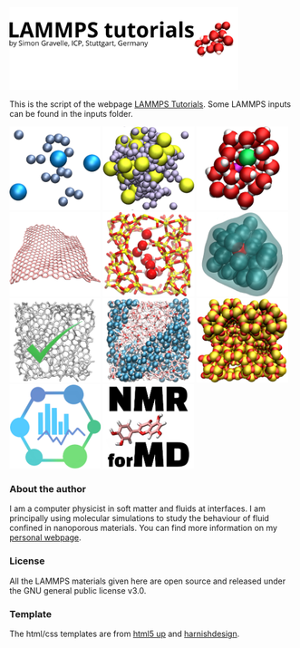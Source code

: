 <a href="https://lammpstutorials.github.io">
<img src="docs/figures/welcome.png" width="80%" /></a>

This is the script of the webpage [LAMMPS Tutorials](https://lammpstutorials.github.io/). 
Some LAMMPS inputs can be found in the inputs folder. 

<p float="left">
  <a href="https://lammpstutorials.github.io/tutorials/01-SimpleMolecularSimulation.html">
  <img src="docs/figures/tutorial01/avatar.jpg" width="32%" /></a>

  <a href="https://lammpstutorials.github.io/tutorials/02-PorousMembraneOsmosis.html">
  <img src="docs/figures/tutorial07/avatar.jpg" width="32%" /></a>

  <a href="https://lammpstutorials.github.io/tutorials/03-NanoconfinedElectrolyte.html">
  <img src="docs/figures/tutorial03/avatar.jpg" width="32%" /></a>
  
  <a href="https://lammpstutorials.github.io/tutorials/04-Graphene.html">
  <img src="docs/figures/tutorial04/avatar.jpg" width="32%" /></a>
  
  <a href="https://lammpstutorials.github.io/tutorials/05-FluidCrack.html">
  <img src="docs/figures/tutorial05/avatar.jpg" width="32%" /></a>
  
  <a href="https://lammpstutorials.github.io/tutorials/06-FreeEnergy.html">
  <img src="docs/figures/tutorial02/avatar.jpg" width="32%" /></a>
 
  <a href="https://lammpstutorials.github.io/miscellaneous/checklist.html">
  <img src="docs/figures/checklist/avatar.jpg" width="32%" /></a>
  
  <a href="https://lammpstutorials.github.io/miscellaneous/vmd.html">
  <img src="docs/figures/vmd/avatar.jpg" width="32%" /></a>
  
  <a href="https://lammpstutorials.github.io/miscellaneous/LAMMPSscripts.html">
  <img src="docs/figures/scripts/avatar.jpg" width="32%" /></a>
  
  <a href="https://maicos-devel.gitlab.io/maicos/index.html">
  <img src="docs/figures/maicos/avatar.jpg" width="32%" /></a>
  
  <a href="https://nmrformd.readthedocs.io/en/latest/">
  <img src="docs/figures/nmrformd/avatar.jpg" width="32%" /></a>
</p>

### About the author ###

I am a computer physicist in soft matter and fluids at interfaces. I am 
principally using molecular simulations to study the behaviour of fluid confined 
in nanoporous materials. You can find more information on my 
[personal webpage](https://simongravelle.github.io/).

### License ###

All the LAMMPS materials given here are open source and released under the 
GNU general public license v3.0.

### Template ###

The html/css templates are from [html5 up](https://html5up.net/) 
and [harnishdesign](http://www.harnishdesign.net/).
